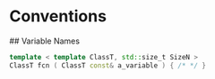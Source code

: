 # Conventions

## Variable Names
```c++
template < template ClassT, std::size_t SizeN >
ClassT fcn ( ClassT const& a_variable ) { /* */ }
```